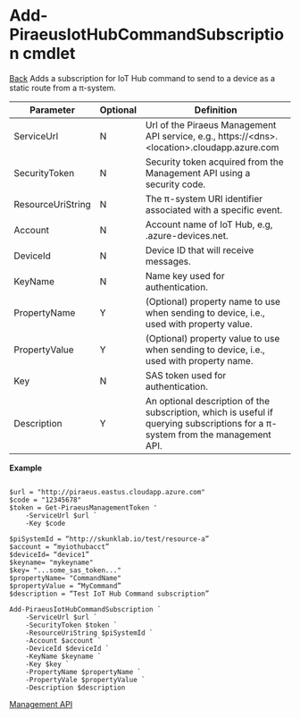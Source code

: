 ﻿


Add-PiraeusIotHubCommandSubscription cmdlet
=====
[Back](MgmtApi.md)
Adds a subscription for IoT Hub command to send to a device as a static route from a π-system.

**Parameter**     | **Optional** | **Definition**                                                                                                                      |
|-------------------|--------------|-------------------------------------------------------------------------------------------------------------------------------------|
| ServiceUrl        | N            | Url of the Piraeus Management API service, e.g., https://\<dns\>.\<location\>.cloudapp.azure.com                                    |
| SecurityToken     | N            | Security token acquired from the Management API using a security code.                                                              |
| ResourceUriString | N            | The π-system URI identifier associated with a specific event.                                                                       |
| Account           | N            | Account name of IoT Hub, e.g, <account>.azure-devices.net.                                                                                                |
| DeviceId| N            | Device ID that will receive messages.                                                                                                        |
| KeyName| N            | Name key used for authentication.                                                                                                |
| PropertyName| Y            | (Optional) property name to use when sending to device, i.e., used with property value.                                                                 |
| PropertyValue| Y            | (Optional) property value to use when sending to device, i.e., used with property name.                                                              |
| Key| N            | SAS token used for authentication.                |
| Description       | Y            | An optional description of the subscription, which is useful if querying subscriptions for a π-system from the management API.      |


**Example**

```

$url = "http://piraeus.eastus.cloudapp.azure.com"  
$code = "12345678"  
$token = Get-PiraeusManagementToken '
	-ServiceUrl $url `
	-Key $code 

$piSystemId = “http://skunklab.io/test/resource-a”  
$account = “myiothubacct”  
$deviceId= “device1”  
$keyname= "mykeyname"
$key= "...some_sas_token..."
$propertyName= "CommandName"
$propertyValue = “MyCommand” 
$description = “Test IoT Hub Command subscription”

Add-PiraeusIotHubCommandSubscription `
	-ServiceUrl $url `
	-SecurityToken $token `	
	-ResourceUriString $piSystemId `  
	-Account $account `
	-DeviceId $deviceId `
	-KeyName $keyname `
	-Key $key `  
	-PropertyName $propertyName `
	-PropertyVale $propertyValue `
	-Description $description
```

[Management API](MgmtApi.md)
